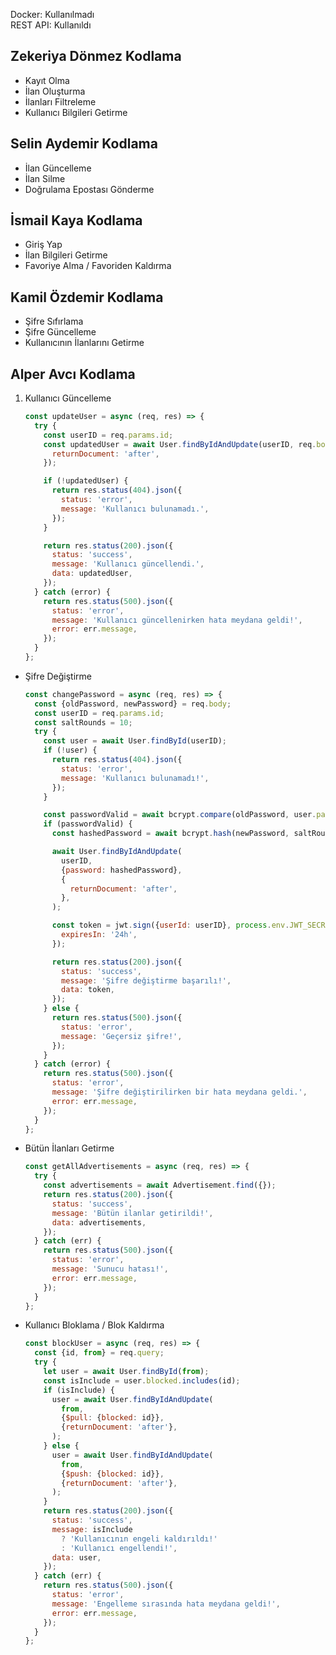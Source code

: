 Docker: Kullanılmadı <br>
REST API: Kullanıldı

## Zekeriya Dönmez Kodlama

- Kayıt Olma
- İlan Oluşturma
- İlanları Filtreleme
- Kullanıcı Bilgileri Getirme

## Selin Aydemir Kodlama

- İlan Güncelleme
- İlan Silme
- Doğrulama Epostası Gönderme

## İsmail Kaya Kodlama

- Giriş Yap
- İlan Bilgileri Getirme
- Favoriye Alma / Favoriden Kaldırma

## Kamil Özdemir Kodlama

- Şifre Sıfırlama
- Şifre Güncelleme
- Kullanıcının İlanlarını Getirme

## Alper Avcı Kodlama

1. Kullanıcı Güncelleme

   ```javascript
   const updateUser = async (req, res) => {
     try {
       const userID = req.params.id;
       const updatedUser = await User.findByIdAndUpdate(userID, req.body, {
         returnDocument: 'after',
       });

       if (!updatedUser) {
         return res.status(404).json({
           status: 'error',
           message: 'Kullanıcı bulunamadı.',
         });
       }

       return res.status(200).json({
         status: 'success',
         message: 'Kullanıcı güncellendi.',
         data: updatedUser,
       });
     } catch (error) {
       return res.status(500).json({
         status: 'error',
         message: 'Kullanıcı güncellenirken hata meydana geldi!',
         error: err.message,
       });
     }
   };
   ```

- Şifre Değiştirme

  ```javascript
  const changePassword = async (req, res) => {
    const {oldPassword, newPassword} = req.body;
    const userID = req.params.id;
    const saltRounds = 10;
    try {
      const user = await User.findById(userID);
      if (!user) {
        return res.status(404).json({
          status: 'error',
          message: 'Kullanıcı bulunamadı!',
        });
      }

      const passwordValid = await bcrypt.compare(oldPassword, user.password);
      if (passwordValid) {
        const hashedPassword = await bcrypt.hash(newPassword, saltRounds);

        await User.findByIdAndUpdate(
          userID,
          {password: hashedPassword},
          {
            returnDocument: 'after',
          },
        );

        const token = jwt.sign({userId: userID}, process.env.JWT_SECRET_TOKEN, {
          expiresIn: '24h',
        });

        return res.status(200).json({
          status: 'success',
          message: 'Şifre değiştirme başarılı!',
          data: token,
        });
      } else {
        return res.status(500).json({
          status: 'error',
          message: 'Geçersiz şifre!',
        });
      }
    } catch (error) {
      return res.status(500).json({
        status: 'error',
        message: 'Şifre değiştirilirken bir hata meydana geldi.',
        error: err.message,
      });
    }
  };
  ```

- Bütün İlanları Getirme

  ```javascript
  const getAllAdvertisements = async (req, res) => {
    try {
      const advertisements = await Advertisement.find({});
      return res.status(200).json({
        status: 'success',
        message: 'Bütün ilanlar getirildi!',
        data: advertisements,
      });
    } catch (err) {
      return res.status(500).json({
        status: 'error',
        message: 'Sunucu hatası!',
        error: err.message,
      });
    }
  };
  ```

- Kullanıcı Bloklama / Blok Kaldırma

  ```javascript
  const blockUser = async (req, res) => {
    const {id, from} = req.query;
    try {
      let user = await User.findById(from);
      const isInclude = user.blocked.includes(id);
      if (isInclude) {
        user = await User.findByIdAndUpdate(
          from,
          {$pull: {blocked: id}},
          {returnDocument: 'after'},
        );
      } else {
        user = await User.findByIdAndUpdate(
          from,
          {$push: {blocked: id}},
          {returnDocument: 'after'},
        );
      }
      return res.status(200).json({
        status: 'success',
        message: isInclude
          ? 'Kullanıcının engeli kaldırıldı!'
          : 'Kullanıcı engellendi!',
        data: user,
      });
    } catch (err) {
      return res.status(500).json({
        status: 'error',
        message: 'Engelleme sırasında hata meydana geldi!',
        error: err.message,
      });
    }
  };
  ```

